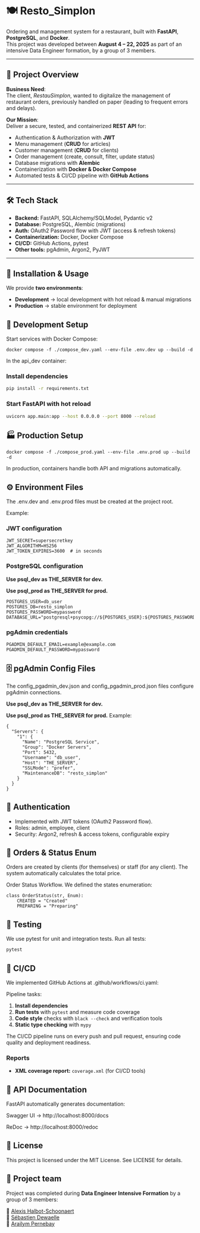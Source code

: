 # 🍽️ Resto_Simplon

Ordering and management system for a restaurant, built with **FastAPI**, **PostgreSQL**, and **Docker**.  
This project was developed between **August 4 – 22, 2025** as part of an intensive Data Engineer formation, by a group of 3 members.

---

## 📌 Project Overview

**Business Need**:  
The client, *RestauSimplon*, wanted to digitalize the management of restaurant orders, previously handled on paper (leading to frequent errors and delays).

**Our Mission**:  
Deliver a secure, tested, and containerized **REST API** for:  
- Authentication & Authorization with **JWT**  
- Menu management (**CRUD** for articles)  
- Customer management (**CRUD** for clients)  
- Order management (create, consult, filter, update status)  
- Database migrations with **Alembic**  
- Containerization with **Docker & Docker Compose**  
- Automated tests & CI/CD pipeline with **GitHub Actions**

---

## 🛠️ Tech Stack

- **Backend:** FastAPI, SQLAlchemy/SQLModel, Pydantic v2  
- **Database:** PostgreSQL, Alembic (migrations)  
- **Auth:** OAuth2 Password flow with JWT (access & refresh tokens)  
- **Containerization:** Docker, Docker Compose  
- **CI/CD:** GitHub Actions, pytest  
- **Other tools:** pgAdmin, Argon2, PyJWT  

---

## 🚀 Installation & Usage

We provide **two environments**:  
- **Development** → local development with hot reload & manual migrations  
- **Production** → stable environment for deployment  

## 🔧 Development Setup

Start services with Docker Compose:

```
docker compose -f ./compose_dev.yaml --env-file .env.dev up --build -d
```

In the api_dev container:

### Install dependencies
```bash
pip install -r requirements.txt
```


### Start FastAPI with hot reload
```bash
uvicorn app.main:app --host 0.0.0.0 --port 8000 --reload
```

## 🏭 Production Setup
```
docker compose -f ./compose_prod.yaml --env-file .env.prod up --build -d
```

In production, containers handle both API and migrations automatically.

## ⚙️ Environment Files

The .env.dev and .env.prod files must be created at the project root.

Example:

### JWT configuration
```
JWT_SECRET=supersecretkey
JWT_ALGORITHM=HS256
JWT_TOKEN_EXPIRES=3600  # in seconds
```

### PostgreSQL configuration

**Use psql_dev as THE_SERVER for dev.**

**Use psql_prod as THE_SERVER for prod.**

```
POSTGRES_USER=db_user
POSTGRES_DB=resto_simplon
POSTGRES_PASSWORD=mypassword
DATABASE_URL="postgresql+psycopg://${POSTGRES_USER}:${POSTGRES_PASSWORD}@THE_SERVER:5432/${POSTGRES_DB}"
```

### pgAdmin credentials

```
PGADMIN_DEFAULT_EMAIL=example@example.com
PGADMIN_DEFAULT_PASSWORD=mypassword
```

## 🗄️ pgAdmin Config Files

The config_pgadmin_dev.json and config_pgadmin_prod.json files configure pgAdmin connections.

**Use psql_dev as THE_SERVER for dev.**

**Use psql_prod as THE_SERVER for prod.**
Example:
```
{
  "Servers": {
    "1": {
      "Name": "PostgreSQL Service",
      "Group": "Docker Servers",
      "Port": 5432,
      "Username": "db_user",
      "Host": "THE_SERVER",
      "SSLMode": "prefer",
      "MaintenanceDB": "resto_simplon"
    }
  }
}
```

## 🔐 Authentication

- Implemented with JWT tokens (OAuth2 Password flow).
- Roles: admin, employee, client
- Security: Argon2, refresh & access tokens, configurable expiry

## 🛒 Orders & Status Enum

Orders are created by clients (for themselves) or staff (for any client).
The system automatically calculates the total price.

Order Status Workflow.
We defined the states enumeration:

```
class OrderStatus(str, Enum):
    CREATED = "Created"
    PREPARING = "Preparing"
```

## 🧪 Testing

We use pytest for unit and integration tests.
Run all tests:

``` bash
pytest
```

## 🔄 CI/CD

We implemented GitHub Actions at .github/workflows/ci.yaml:

Pipeline tasks:

1. **Install dependencies**
2. **Run tests** with `pytest` and measure code coverage
3. **Code style** checks with `black --check` and verification tools
4. **Static type checking** with `mypy`

The CI/CD pipeline runs on every push and pull request, ensuring code quality and deployment readiness.

### Reports
- **XML coverage report:** `coverage.xml` (for CI/CD tools)

## 📖 API Documentation

FastAPI automatically generates documentation:

Swagger UI → http://localhost:8000/docs

ReDoc → http://localhost:8000/redoc

## 📜 License

This project is licensed under the MIT License. See LICENSE for details.

## 👥 Project team

Project was completed during **Data Engineer Intensive Formation** by a group of 3 members:

🔗 [Alexis Halbot-Schoonaert](https://github.com/alexishs)  
🔗 [Sébastien Dewaelle](https://github.com/cebdewaelle)  
🔗 [Arailym Pernebay](https://github.com/pernebay-arailym)